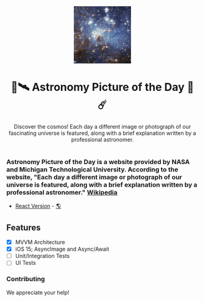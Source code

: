 <div align="center">
<img src="https://raw.githubusercontent.com/armanabkar/APODiOS/main/APODiOS/App/Assets.xcassets/AppIcon.appiconset/256.png" width="150" height="150" />
<h1><strong>🚀🛰️ Astronomy Picture of the Day 🌌☄️</strong></h1>
Discover the cosmos! Each day a different image or photograph of our fascinating universe is featured, along with a brief explanation written by a professional astronomer.
</div>
<br>

### Astronomy Picture of the Day is a website provided by NASA and Michigan Technological University. According to the website, "Each day a different image or photograph of our universe is featured, along with a brief explanation written by a professional astronomer." [Wikipedia](https://en.wikipedia.org/wiki/Astronomy_Picture_of_the_Day)

- [React Version](https://github.com/armanabkar/AnimeDatingReactNative) - [🌎](https://apod-react.surge.sh)

## Features

- [x] MVVM Architecture
- [x] iOS 15; AsyncImage and Async/Await
- [ ] Unit/Integration Tests
- [ ] UI Tests

### Contributing

We appreciate your help!
